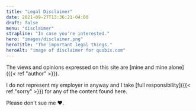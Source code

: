 ```yaml
---
title: "Legal Disclaimer"
date: 2021-09-27T13:36:21-04:00
draft: false
menu: "disclaimer"
strapline: "In case you're interested."
hero: "images/disclaimer.png"
heroTitle: "The important legal things."
heroAlt: "image of disclaimer for quobix.com"
---
```


The views and opinions expressed on this site are [mine and mine alone]({{< ref "author" >}}). 

I do not represent my employer in anyway and I take [full responsibility]({{< ref "sorry" >}}) for any of the content found here.

Please don't sue me :heart:.